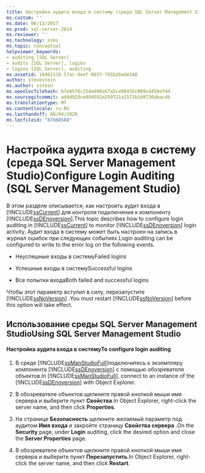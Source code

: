 ```yaml
---
title: Настройка аудита входа в систему (среда SQL Server Management Studio) | Документация Майкрософт
ms.custom: ''
ms.date: 06/13/2017
ms.prod: sql-server-2014
ms.reviewer: ''
ms.technology: ssms
ms.topic: conceptual
helpviewer_keywords:
- auditing [SQL Server]
- audits [SQL Server], logins
- logins [SQL Server], auditing
ms.assetid: 16961116-57ac-4eef-8037-791b26ade548
author: stevestein
ms.author: sstein
ms.openlocfilehash: b7e05f6c254e098a67a5ce00435c009cd450af44
ms.sourcegitcommit: ad4d92dce894592a259721a1571b1d8736abacdb
ms.translationtype: MT
ms.contentlocale: ru-RU
ms.lasthandoff: 08/04/2020
ms.locfileid: "87668568"
---
```

# <a name="configure-login-auditing-sql-server-management-studio"></a><span data-ttu-id="058e2-102">Настройка аудита входа в систему (среда SQL Server Management Studio)</span><span class="sxs-lookup"><span data-stu-id="058e2-102">Configure Login Auditing (SQL Server Management Studio)</span></span>
  <span data-ttu-id="058e2-103">В этом разделе описывается, как настроить аудит входа в [!INCLUDE[ssCurrent](../includes/sscurrent-md.md)] для контроля подключения к компоненту [!INCLUDE[ssDEnoversion](../includes/ssdenoversion-md.md)].</span><span class="sxs-lookup"><span data-stu-id="058e2-103">This topic describes how to configure login auditing in [!INCLUDE[ssCurrent](../includes/sscurrent-md.md)] to monitor [!INCLUDE[ssDEnoversion](../includes/ssdenoversion-md.md)] login activity.</span></span> <span data-ttu-id="058e2-104">Аудит входа в систему может быть настроен на запись в журнал ошибок при следующих событиях.</span><span class="sxs-lookup"><span data-stu-id="058e2-104">Login auditing can be configured to write to the error log on the following events.</span></span>  
  
-   <span data-ttu-id="058e2-105">Неуспешные входы в систему</span><span class="sxs-lookup"><span data-stu-id="058e2-105">Failed logins</span></span>  
  
-   <span data-ttu-id="058e2-106">Успешные входы в систему</span><span class="sxs-lookup"><span data-stu-id="058e2-106">Successful logins</span></span>  
  
-   <span data-ttu-id="058e2-107">Все попытки входа</span><span class="sxs-lookup"><span data-stu-id="058e2-107">Both failed and successful logins</span></span>  
  
 <span data-ttu-id="058e2-108">Чтобы этот параметр вступил в силу, перезапустите [!INCLUDE[ssNoVersion](../includes/ssnoversion-md.md)] .</span><span class="sxs-lookup"><span data-stu-id="058e2-108">You must restart [!INCLUDE[ssNoVersion](../includes/ssnoversion-md.md)] before this option will take effect.</span></span>  
  
##  <a name="using-sql-server-management-studio"></a><a name="SSMSProcedure"></a> <span data-ttu-id="058e2-109">Использование среды SQL Server Management Studio</span><span class="sxs-lookup"><span data-stu-id="058e2-109">Using SQL Server Management Studio</span></span>  
  
#### <a name="to-configure-login-auditing"></a><span data-ttu-id="058e2-110">Настройка аудита входа в систему</span><span class="sxs-lookup"><span data-stu-id="058e2-110">To configure login auditing</span></span>  
  
1.  <span data-ttu-id="058e2-111">В среде [!INCLUDE[ssManStudioFull](../includes/ssmanstudiofull-md.md)]подключитесь к экземпляру компонента [!INCLUDE[ssDEnoversion](../includes/ssdenoversion-md.md)] с помощью обозревателя объектов.</span><span class="sxs-lookup"><span data-stu-id="058e2-111">In [!INCLUDE[ssManStudioFull](../includes/ssmanstudiofull-md.md)], connect to an instance of the [!INCLUDE[ssDEnoversion](../includes/ssdenoversion-md.md)] with Object Explorer.</span></span>  
  
2.  <span data-ttu-id="058e2-112">В обозревателе объектов щелкните правой кнопкой мыши имя сервера и выберите пункт **Свойства**.</span><span class="sxs-lookup"><span data-stu-id="058e2-112">In Object Explorer, right-click the server name, and then click **Properties**.</span></span>  
  
3.  <span data-ttu-id="058e2-113">На странице **Безопасность** щелкните желаемый параметр под аудитом **Имя входа** и закройте страницу **Свойства сервера** .</span><span class="sxs-lookup"><span data-stu-id="058e2-113">On the **Security** page, under **Login** auditing, click the desired option and close the **Server Properties** page.</span></span>  
  
4.  <span data-ttu-id="058e2-114">В обозревателе объектов щелкните правой кнопкой мыши имя сервера и выберите пункт **Перезапустить**.</span><span class="sxs-lookup"><span data-stu-id="058e2-114">In Object Explorer, right-click the server name, and then click **Restart**.</span></span>  
  
  
